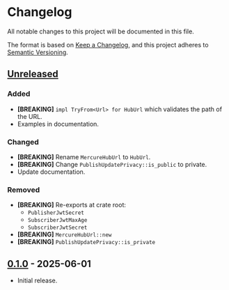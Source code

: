 # Changelog

All notable changes to this project will be documented in this file.

The format is based on [Keep a Changelog](https://keepachangelog.com/en/1.1.0/),
and this project adheres to [Semantic Versioning](https://semver.org/spec/v2.0.0.html).

## [Unreleased]

### Added

- **\[BREAKING\]** `impl TryFrom<Url> for HubUrl` which validates the path of
  the URL.
- Examples in documentation.

### Changed

- **\[BREAKING\]** Rename `MercureHubUrl` to `HubUrl`.
- **\[BREAKING\]** Change `PublishUpdatePrivacy::is_public` to private.
- Update documentation.

### Removed

- **\[BREAKING\]** Re-exports at crate root:
    - `PublisherJwtSecret`
    - `SubscriberJwtMaxAge`
    - `SubscriberJwtSecret`
- **\[BREAKING\]** `MercureHubUrl::new`
- **\[BREAKING\]** `PublishUpdatePrivacy::is_private`

## [0.1.0] - 2025-06-01

- Initial release.

[Unreleased]: https://github.com/teohhanhui/mercure-rs/compare/v0.1.0...HEAD
[0.1.0]: https://github.com/teohhanhui/mercure-rs/releases/tag/v0.1.0
